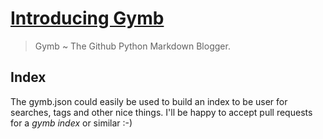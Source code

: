 # [Introducing Gymb](/wwc/introducing_gymb.html)

> Gymb ~ The Github Python Markdown Blogger.



## Index

The gymb.json could easily be used to build an index to be user for searches, tags and other nice things.
I'll be happy to accept pull requests for a *gymb index* or similar :-)